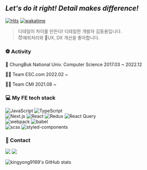 ## _Let's do it right! Detail makes difference!_
[![Hits](https://hits.seeyoufarm.com/api/count/incr/badge.svg?url=https%3A%2F%2Fgithub.com%2Fkingyong9169&count_bg=%2379C83D&title_bg=%23555555&icon=&icon_color=%23E7E7E7&title=hits&edge_flat=false)](https://hits.seeyoufarm.com)  [![wakatime](https://wakatime.com/badge/user/952be0bb-469b-4d69-a130-111e85a94cbb.svg)](https://wakatime.com/@952be0bb-469b-4d69-a130-111e85a94cbb)
> 디테일이 차이를 만든다! 디테일한 개발자 김동용입니다.<br />
> 😈예외처리와 📱UX, DX 개선을 좋아합니다.
<div>

### ⚽️ Activity
🏫 ChungBuk National Univ. Computer Science 2017.03 ~ 2022.12<br />

🧑‍💻 Team ESC.com 2022.02 ~ <br />

🧑‍💻 Team CMI 2021.08 ~  <br />

### 💻 My FE tech stack

<img alt="JavaScript" src ="https://img.shields.io/badge/JavaScript-F7DF1E.svg?&style=flat&logo=JavaScript&logoColor=white"/>
<img alt="TypeScript" src ="https://img.shields.io/badge/TypeScript-007ACC.svg?&style=flat&logo=TypeScript&logoColor=white"/></br>
<img alt="Next.js" src ="https://img.shields.io/badge/Next.js-000000.svg?&style=flat&logo=Next.js&logoColor=white"/>
<img alt="React" src ="https://img.shields.io/badge/React-61DAFB.svg?&style=flat&logo=React&logoColor=white"/>
<img alt="Redux" src ="https://img.shields.io/badge/Redux-764ABC.svg?&style=flat&logo=Redux&logoColor=white"/>
<img alt="React Query" src ="https://img.shields.io/badge/React Query-FF4154.svg?&style=flat&logo=React Query&logoColor=white"/><br>
<img alt="webpack" src ="https://img.shields.io/badge/webpack-8DD6F9.svg?&style=flat&logo=webpack&logoColor=white"/>
<img alt="babel" src ="https://img.shields.io/badge/babel-F9DC3E.svg?&style=flat&logo=babel&logoColor=white"/><br>
<img alt="scss" src ="https://img.shields.io/badge/scss-CC6699.svg?&style=flat&logo=sass&logoColor=white"/>
<img alt="styled-components" src ="https://img.shields.io/badge/styled components-DB7093.svg?&style=flat&logo=styled-components&logoColor=white"/>
</div>

### 🤙 Contact
<a href="https://kingyong9169.github.io/TIL/" target="_blank"><img src="https://img.shields.io/badge/TIL-FFFFFF?style=flat&logo=github&logoColor=000000"/></a>  <a href="https://velog.io/@kingyong9169" target="_blank"><img src="https://img.shields.io/badge/velog-20C997?style=flat&logo=velog&logoColor=white"/></a> 

![kingyong9169's GitHub stats](https://github-readme-stats.vercel.app/api?username=kingyong9169&bg_color=30,e96443,904e95&title_color=fff&text_color=fff&show_icons=true&count_private=true)
